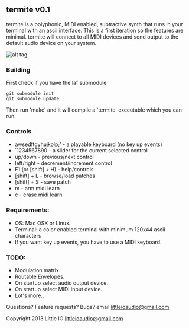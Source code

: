 termite v0.1
------------
termite is a polyphonic, MIDI enabled, subtractive synth that runs in your terminal with an ascii interface.
This is a first iteration so the features are minimal. termite will connect to all MIDI devices and send output to the default audio
device on your system.

![alt tag](http://littleio.co/static/img/termite_screen_shot.png)

### Building
First check if you have the laf submodule
```
git submodule init
git submodule update
```
Then run 'make' and it will compile a 'termite' executable which you can run.

### Controls
* awsedftgyhujkolp;' - a playable keyboard (no key up events)
* \`1234567890 - a slider for the current selected control
* up/down - previous/next control
* left/right - decrement/increment control
* F1 (or [shift] + H) - help/controls
* [shift] + L - browse/load patches
* [shift] + S - save patch
* m - arm midi learn
* c - erase midi learn

### Requirements:
* OS: Mac OSX or Linux.
* Terminal: a color enabled terminal with minimum 120x44 ascii characters
* If you want key up events, you have to use a MIDI keyboard.

### TODO:
* Modulation matrix.
* Routable Envelopes.
* On startup select audio output device.
* On startup select MIDI input device.
* Lot's more..

Questions? Feature requests? Bugs? email littleioaudio@gmail.com

Copyright 2013 Little IO <littleioaudio@gmail.com>
